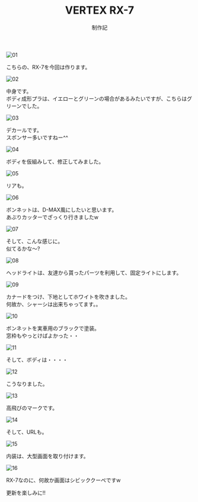 ﻿---
layout: hobby
title: "VERTEX RX-7"
subtitle: "制作記"
category: hobby
subcategory: diary
---

![01](/assets/hobby/diary/02/01.jpg)

こちらの、RX-7を今回は作ります。

![02](/assets/hobby/diary/02/02.jpg)

中身です。  
ボディ成形プラは、イエローとグリーンの場合があるみたいですが、こちらはグリーンでした。

![03](/assets/hobby/diary/02/03.jpg)

デカールです。  
スポンサー多いですねー^^

![04](/assets/hobby/diary/02/04.jpg)

ボディを仮組みして、修正してみました。

![05](/assets/hobby/diary/02/05.jpg)

リアも。

![06](/assets/hobby/diary/02/06.jpg)

ボンネットは、D-MAX風にしたいと思います。  
あぶりカッターでざっくり行きましたw

![07](/assets/hobby/diary/02/07.jpg)

そして、こんな感じに。  
似てるかな～?

![08](/assets/hobby/diary/02/08.jpg)

ヘッドライトは、友達から貰ったパーツを利用して、固定ライトにします。

![09](/assets/hobby/diary/02/09.jpg)

カナードをつけ、下地としてホワイトを吹きました。  
何故か、シャーシは出来ちゃってます。。

![10](/assets/hobby/diary/02/10.jpg)

ボンネットを実車用のブラックで塗装。  
窓枠もやっとけばよかった・・

![11](/assets/hobby/diary/02/11.jpg)

そして、ボディは・・・・

![12](/assets/hobby/diary/02/12.jpg)

こうなりました。

![13](/assets/hobby/diary/02/13.jpg)

高飛びのマークです。

![14](/assets/hobby/diary/02/14.jpg)

そして、URLも。

![15](/assets/hobby/diary/02/15.jpg)

内装は、大型画面を取り付けます。

![16](/assets/hobby/diary/02/16.jpg)

RX-7なのに、何故か画面はシビッククーペですw

更新を楽しみに!!
